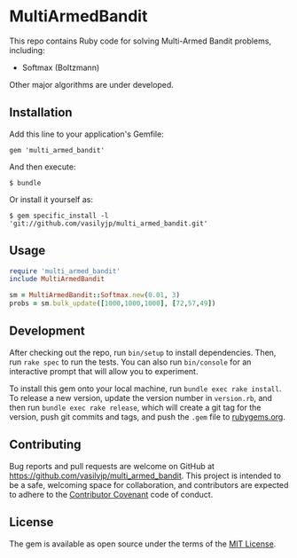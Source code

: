 # MultiArmedBandit

This repo contains Ruby code for solving Multi-Armed Bandit problems, including:

* Softmax (Boltzmann)

Other major algorithms are under developed.

## Installation

Add this line to your application's Gemfile:

    gem 'multi_armed_bandit'

And then execute:

    $ bundle

Or install it yourself as:

    $ gem specific_install -l 'git://github.com/vasilyjp/multi_armed_bandit.git'


## Usage

```ruby
require 'multi_armed_bandit'
include MultiArmedBandit

sm = MultiArmedBandit::Softmax.new(0.01, 3)
probs = sm.bulk_update([1000,1000,1000], [72,57,49])
```


## Development

After checking out the repo, run `bin/setup` to install dependencies. Then, run `rake spec` to run the tests. You can also run `bin/console` for an interactive prompt that will allow you to experiment.

To install this gem onto your local machine, run `bundle exec rake install`. To release a new version, update the version number in `version.rb`, and then run `bundle exec rake release`, which will create a git tag for the version, push git commits and tags, and push the `.gem` file to [rubygems.org](https://rubygems.org).

## Contributing

Bug reports and pull requests are welcome on GitHub at https://github.com/vasilyjp/multi_armed_bandit. This project is intended to be a safe, welcoming space for collaboration, and contributors are expected to adhere to the [Contributor Covenant](contributor-covenant.org) code of conduct.


## License

The gem is available as open source under the terms of the [MIT License](http://opensource.org/licenses/MIT).

